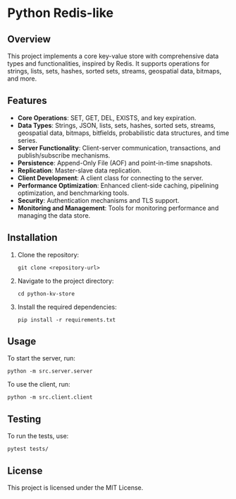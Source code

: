 # Python Redis-like

## Overview

This project implements a core key-value store with comprehensive data types and functionalities, inspired by Redis. It supports operations for strings, lists, sets, hashes, sorted sets, streams, geospatial data, bitmaps, and more.

## Features

- **Core Operations**: SET, GET, DEL, EXISTS, and key expiration.
- **Data Types**: Strings, JSON, lists, sets, hashes, sorted sets, streams, geospatial data, bitmaps, bitfields, probabilistic data structures, and time series.
- **Server Functionality**: Client-server communication, transactions, and publish/subscribe mechanisms.
- **Persistence**: Append-Only File (AOF) and point-in-time snapshots.
- **Replication**: Master-slave data replication.
- **Client Development**: A client class for connecting to the server.
- **Performance Optimization**: Enhanced client-side caching, pipelining optimization, and benchmarking tools.
- **Security**: Authentication mechanisms and TLS support.
- **Monitoring and Management**: Tools for monitoring performance and managing the data store.

## Installation

1. Clone the repository:
   ```
   git clone <repository-url>
   ```
2. Navigate to the project directory:
   ```
   cd python-kv-store
   ```
3. Install the required dependencies:
   ```
   pip install -r requirements.txt
   ```

## Usage

To start the server, run:
```
python -m src.server.server
```

To use the client, run:
```
python -m src.client.client
```

## Testing

To run the tests, use:
```
pytest tests/
```
## License

This project is licensed under the MIT License.